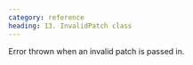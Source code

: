 ```yaml
---
category: reference
heading: 13. InvalidPatch class
---
```



Error thrown when an invalid patch is passed in.
